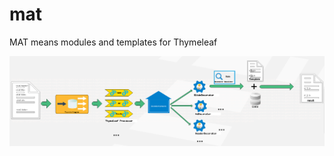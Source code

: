 # mat
MAT means modules and templates for Thymeleaf


![mat process](https://github.com/ronrong/mat/blob/master/mat-rsl.png)